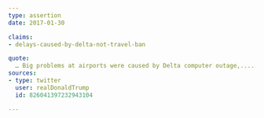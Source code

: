 ```yaml
---
type: assertion
date: 2017-01-30

claims:
- delays-caused-by-delta-not-travel-ban

quote:
  … Big problems at airports were caused by Delta computer outage,.....
sources:
- type: twitter
  user: realDonaldTrump
  id: 826041397232943104

---
```


